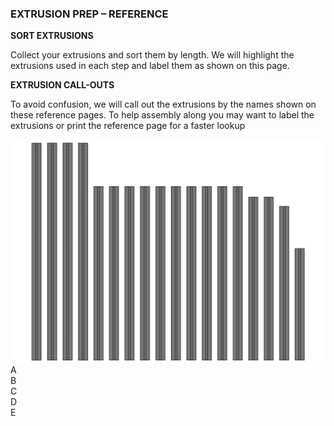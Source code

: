 ### EXTRUSION PREP – REFERENCE


<div class="content-wrapper">
<div class="image-container text-container">
<strong class="image-text title">SORT EXTRUSIONS</strong>
<p class="image-text">
Collect your extrusions and sort them by length. We will highlight the
extrusions used in each step and label them as shown on this page.
</p>
</div>
<div class="image-container text-container">
<strong class="image-text title">EXTRUSION CALL-OUTS</strong>
<p class="image-text">
To avoid confusion, we will call out the extrusions by the names shown on 
these reference pages.
To help assembly along you may want to label the extrusions or print the reference page for a faster lookup
</p>
</div>
</div>
<div class="content-wrapper container fullPage">
<div class="image-container fullPage">
<img src="images/Vectors/Extrusions/micron_manual_extrusions/micron_manual_extrusions_main.svg" onload="SVGInject(this)" color="accent" id="svgAccent" />
<div class="text-bubble bubble-green"  style="top: -1%; left: 15.65%; width:15%">A</div>
<div class="text-bubble bubble-green"  style="top: 18.5%; left: 50.1%; width:45%">B</div>
<div class="text-bubble bubble-green"  style="top: 23%; left: 79.5%; width:6%">C</div>
<div class="text-bubble bubble-green"  style="top: 27.5%; left: 86.9%; width:1%">D</div>
<div class="text-bubble bubble-green"  style="top: 46.3%;left: 91.85%;width:1%">E</div>
</div>
</div>
